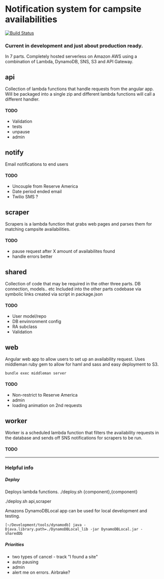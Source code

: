 # Notification system for campsite availabilities

[![Build Status](https://travis-ci.org/tiwatson/wandering-labs-availability-2.svg?branch=master)](https://travis-ci.org/tiwatson/wandering-labs-availability-2)

### Current in development and just about production ready.

In 7 parts. Completely hosted serverless on Amazon AWS using a combination of Lambda, DynamoDB, SNS, S3 and API Gateway.

## api

Collection of lambda functions that handle requests from the angular app. Will be packaged into a single zip and different lambda functions will call a different handler.

#### TODO
- Validation
- tests
- unpause
- admin

## notify

Email notifications to end users

#### TODO
- Uncouple from Reserve America
- Date period ended email
- Twilio SMS ?

## scraper

Scrapers is a lambda function that grabs web pages and parses them for matching campsite availabilities.

#### TODO
- pause request after X amount of availabilites found
- handle errors better

## shared

Collection of code that may be required in the other three parts. DB connection, models.. etc
Included into the other parts codebase via symbolic links created via script in package.json

#### TODO
- User model/repo
- DB envinronment config
- RA subclass
- Validation

## web

Angular web app to allow users to set up an availability request.
Uses middleman ruby gem to allow for haml and sass and easy deployment to S3.

`bundle exec middleman server`

#### TODO
- Non-restrict to Reserve America
- admin
- loading animation on 2nd requests

## worker

Worker is a scheduled lambda function that filters the availability requests in the database and sends off SNS notifications for scrapers to be run.

#### TODO


***

### Helpful info


##### Deploy

Deploys lambda functions.
./deploy.sh {component},{component}

./deploy.sh api,scraper


Amazons DynamoDBLocal app can be used for local development and testing.
```
[~/Development/tools/dynamodb] java -Djava.library.path=./DynamoDBLocal_lib -jar DynamoDBLocal.jar -sharedDb
```


##### Priorities

- two types of cancel - track "I found a site"
- auto pausing
- admin
- alert me on errors. Airbrake?
